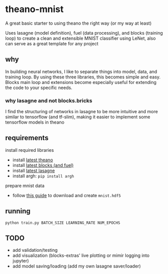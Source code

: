 # theano-mnist
A great basic starter to using theano the right way (or my way at least)

Uses lasagne (model definition), fuel (data processing), and blocks (training loop) to create a clean and extensible MNIST classifier using LeNet, also can serve as a great template for any project

## why
In building neural networks, I like to separate things into model, data, and training loop. By using these three libraries, this becomes simple and easy. Blocks main loop and extensions become especially useful for extending the code to your specific needs.

### why lasagne and not blocks.bricks
I find the structuring of networks in lasagne to be more intuitive and more similar to tensorflow (and tf-slim), making it easier to implement some tensorflow models in theano

## requirements
install required libraries
* install [latest theano](http://deeplearning.net/software/theano/install.html#bleeding-edge-install-instructions)
* install [latest blocks (and fuel)](http://blocks.readthedocs.io/en/latest/setup.html)
* install [latest lasagne](http://lasagne.readthedocs.io/en/latest/user/installation.html#bleeding-edge-version)
* install argh: `pip install argh`

prepare mnist data
* follow [this guide](http://fuel.readthedocs.io/en/latest/built_in_datasets.html) to download and create `mnist.hdf5`

## running 
`python train.py BATCH_SIZE LEARNING_RATE NUM_EPOCHS` 

## TODO
- add validation/testing
- add visualization (blocks-extras' live plotting or mimir logging into jupyter)
- add model saving/loading (add my own lasagne saver/loader)
